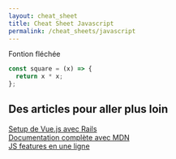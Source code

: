 ```yaml
---
layout: cheat_sheet
title: Cheat Sheet Javascript
permalink: /cheat_sheets/javascript
---
```


Fontion fléchée

```js
const square = (x) => {
  return x * x;
};
```

<h2>Des articles pour aller plus loin</h2>

<a href="https://www.bootrails.com/blog/ruby-on-rails-and-vuejs-tutorial-a-how-to-guide/" class="underlined" target="_blank">Setup de Vue.js avec Rails</a>
<br>
<a href="https://developer.mozilla.org/" class="underlined" target="_blank">Documentation complète avec MDN</a>
<br>
<a href="https://dev.to/shshank/killer-javascript-one-liners-3ii4" class="underlined" target="_blank">JS features en une ligne</a>
